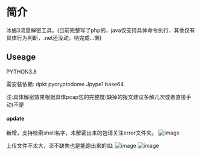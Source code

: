 # 简介
冰蝎3流量解密工具。(目前完整写了php的，java仅支持具体命令执行，其他仅有具体行为判断，.net还没动，待完成...懒)

## Useage
PYTHON3.8

需安装依赖:
dpkt
pycryptodome
Jpype1
base64

注:具体解密效果根据具体pcap包的完整度(缺掉的报文建议多解几次或者直接手动(不是


#### update
新增，支持检索shell名字，未解密出来的包请关注error文件夹。
![image](https://user-images.githubusercontent.com/38160485/148630903-1f28b686-1cbe-4b89-a155-6cd6a301be9c.png)

上传文件不太大，流不缺失也是能跑出来的如:
![image](https://user-images.githubusercontent.com/38160485/143993921-a88b5241-e19a-427a-8fd9-f3a5088eae21.png)
![image](https://user-images.githubusercontent.com/38160485/143993972-b4d83adf-dff9-4472-85a8-503bdeefe149.png)





